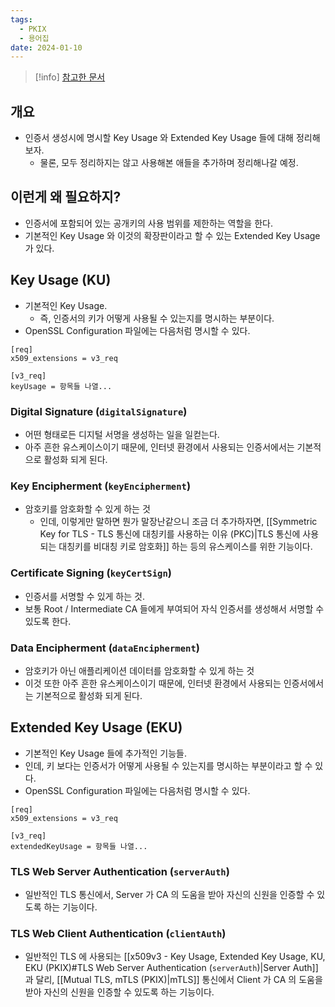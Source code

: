 ```yaml
---
tags:
  - PKIX
  - 용어집
date: 2024-01-10
---
```

> [!info] [참고한 문서](https://help.hcltechsw.com/domino/10.0.1/admin/conf_keyusageextensionsandextendedkeyusage_r.html)

## 개요

- 인증서 생성시에 명시할 Key Usage 와 Extended Key Usage 들에 대해 정리해 보자.
	- 물론, 모두 정리하지는 않고 사용해본 애들을 추가하며 정리해나갈 예정.

## 이런게 왜 필요하지?

- 인증서에 포함되어 있는 공개키의 사용 범위를 제한하는 역할을 한다.
- 기본적인 Key Usage 와 이것의 확장판이라고 할 수 있는 Extended Key Usage 가 있다.

## Key Usage (KU)

- 기본적인 Key Usage.
	- 즉, 인증서의 키가 어떻게 사용될 수 있는지를 명시하는 부분이다.
- OpenSSL Configuration 파일에는 다음처럼 명시할 수 있다.

```
[req]
x509_extensions = v3_req

[v3_req]
keyUsage = 항목들 나열...
```

### Digital Signature (`digitalSignature`)

- 어떤 형태로든 디지털 서명을 생성하는 일을 일컫는다.
- 아주 흔한 유스케이스이기 때문에, 인터넷 환경에서 사용되는 인증서에서는 기본적으로 활성화 되게 된다.

### Key Encipherment (`keyEncipherment`)

- 암호키를 암호화할 수 있게 하는 것
	- 인데, 이렇게만 말하면 뭔가 말장난같으니 조금 더 추가하자면, [[Symmetric Key for TLS - TLS 통신에 대칭키를 사용하는 이유 (PKC)|TLS 통신에 사용되는 대칭키를 비대칭 키로 암호화]] 하는 등의 유스케이스를 위한 기능이다.

### Certificate Signing (`keyCertSign`)

- 인증서를 서명할 수 있게 하는 것.
- 보통 Root / Intermediate CA 들에게 부여되어 자식 인증서를 생성해서 서명할 수 있도록 한다.

### Data Encipherment (`dataEncipherment`)

- 암호키가 아닌 애플리케이션 데이터를 암호화할 수 있게 하는 것
- 이것 또한 아주 흔한 유스케이스이기 때문에, 인터넷 환경에서 사용되는 인증서에서는 기본적으로 활성화 되게 된다.

## Extended Key Usage (EKU)

- 기본적인 Key Usage 들에 추가적인 기능들.
- 인데, 키 보다는 인증서가 어떻게 사용될 수 있는지를 명시하는 부분이라고 할 수 있다.
- OpenSSL Configuration 파일에는 다음처럼 명시할 수 있다.

```
[req]
x509_extensions = v3_req

[v3_req]
extendedKeyUsage = 항목들 나열...
```

### TLS Web Server Authentication (`serverAuth`)

- 일반적인 TLS 통신에서, Server 가 CA 의 도움을 받아 자신의 신원을 인증할 수 있도록 하는 기능이다.

### TLS Web Client Authentication (`clientAuth`)

- 일반적인 TLS 에 사용되는 [[x509v3 - Key Usage, Extended Key Usage, KU, EKU (PKIX)#TLS Web Server Authentication (`serverAuth`)|Server Auth]] 과 달리, [[Mutual TLS, mTLS (PKIX)|mTLS]] 통신에서 Client 가 CA 의 도움을 받아 자신의 신원을 인증할 수 있도록 하는 기능이다.